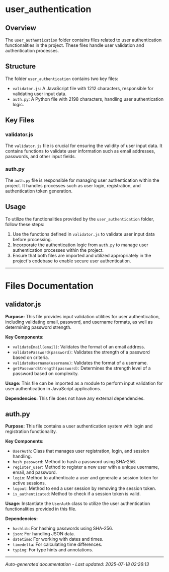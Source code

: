 # user_authentication

## Overview
The `user_authentication` folder contains files related to user authentication functionalities in the project. These files handle user validation and authentication processes.

## Structure
The folder `user_authentication` contains two key files:
- `validator.js`: A JavaScript file with 1212 characters, responsible for validating user input data.
- `auth.py`: A Python file with 2198 characters, handling user authentication logic.

## Key Files
### validator.js
The `validator.js` file is crucial for ensuring the validity of user input data. It contains functions to validate user information such as email addresses, passwords, and other input fields.

### auth.py
The `auth.py` file is responsible for managing user authentication within the project. It handles processes such as user login, registration, and authentication token generation.

## Usage
To utilize the functionalities provided by the `user_authentication` folder, follow these steps:
1. Use the functions defined in `validator.js` to validate user input data before processing.
2. Incorporate the authentication logic from `auth.py` to manage user authentication processes within the project.
3. Ensure that both files are imported and utilized appropriately in the project's codebase to enable secure user authentication.

---

# Files Documentation

## validator.js

**Purpose:** This file provides input validation utilities for user authentication, including validating email, password, and username formats, as well as determining password strength.

**Key Components:**
- `validateEmail(email)`: Validates the format of an email address.
- `validatePassword(password)`: Validates the strength of a password based on criteria.
- `validateUsername(username)`: Validates the format of a username.
- `getPasswordStrength(password)`: Determines the strength level of a password based on complexity.

**Usage:** This file can be imported as a module to perform input validation for user authentication in JavaScript applications.

**Dependencies:** This file does not have any external dependencies.

## auth.py

**Purpose:** This file contains a user authentication system with login and registration functionality.

**Key Components:**
- `UserAuth`: Class that manages user registration, login, and session handling.
- `hash_password`: Method to hash a password using SHA-256.
- `register_user`: Method to register a new user with a unique username, email, and password.
- `login`: Method to authenticate a user and generate a session token for active sessions.
- `logout`: Method to end a user session by removing the session token.
- `is_authenticated`: Method to check if a session token is valid.

**Usage:** Instantiate the `UserAuth` class to utilize the user authentication functionalities provided in this file.

**Dependencies:**
- `hashlib`: For hashing passwords using SHA-256.
- `json`: For handling JSON data.
- `datetime`: For working with dates and times.
- `timedelta`: For calculating time differences.
- `typing`: For type hints and annotations.

---
*Auto-generated documentation - Last updated: 2025-07-18 02:26:13*
